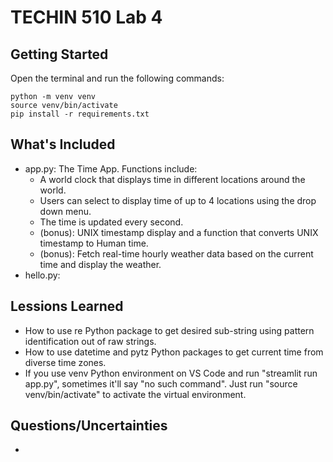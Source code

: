 # TECHIN 510 Lab 4

## Getting Started
Open the terminal and run the following commands:

```
python -m venv venv
source venv/bin/activate
pip install -r requirements.txt
```

## What's Included
- app.py: The Time App. Functions include:
    - A world clock that displays time in different locations around the world.
    - Users can select to display time of up to 4 locations using the drop down menu.
    - The time is updated every second.
    - (bonus): UNIX timestamp display and a function that converts UNIX timestamp to Human time.
    - (bonus): Fetch real-time hourly weather data based on the current time and display the weather.
- hello.py:

## Lessions Learned
- How to use re Python package to get desired sub-string using pattern identification out of raw strings.
- How to use datetime and pytz Python packages to get current time from diverse time zones.
- If you use venv Python environment on VS Code and run "streamlit run app.py", sometimes it'll say "no such command". Just run "source venv/bin/activate" to activate the virtual environment.

## Questions/Uncertainties
- 